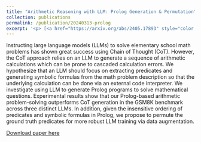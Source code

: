 ```yaml
---
title: "Arithmetic Reasoning with LLM: Prolog Generation & Permutation"
collection: publications
permalink: /publication/20240313-prolog
excerpt: '<p> [<a href="https://arxiv.org/abs/2405.17893" style="color:#51ADC8;">Paper</a>] [<a href="https://github.com/yxc-cyber/ProPer" style="color:#51ADC8;">Code</a>]<br />[NAACL 2024] Xiaocheng Yang, <b>Bingsen Chen</b>, Yik-Cheng Tam</p>'
---
```


Instructing large language models (LLMs) to solve elementary school math problems has shown great success using Chain of Thought (CoT). However, the CoT approach relies on an LLM to generate a sequence of arithmetic calculations which can be prone to cascaded calculation errors. We hypothesize that an LLM should focus on extracting predicates and generating symbolic formulas from the math problem description so that the underlying calculation can be done via an external code interpreter. We investigate using LLM to generate Prolog programs to solve mathematical questions. Experimental results show that our Prolog-based arithmetic problem-solving outperforms CoT generation in the GSM8K benchmark across three distinct LLMs. In addition, given the insensitive ordering of predicates and symbolic formulas in Prolog, we propose to permute the ground truth predicates for more robust LLM training via data augmentation.

[Download paper here](https://arxiv.org/pdf/2405.17893)